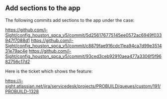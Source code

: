 ## Add sections to the app
The following commits add sections to the app under the case:

https://github.com/i-Sight/config_houston_spca_v5/commit/5d256176775145ee0572ac6949f033947f7088d1
https://github.com/i-Sight/config_houston_spca_v5/commit/c8879fae916cdc11ea94ca7d99e351431e79ac4e
https://github.com/i-Sight/config_houston_spca_v5/commit/93ced3ceb92910aea477a3306f5f9682756c17d2

Here is the ticket which shows the feature:

https://i-sight.atlassian.net/jira/servicedesk/projects/PROBUILD/queues/custom/191/PROBUILD-1328